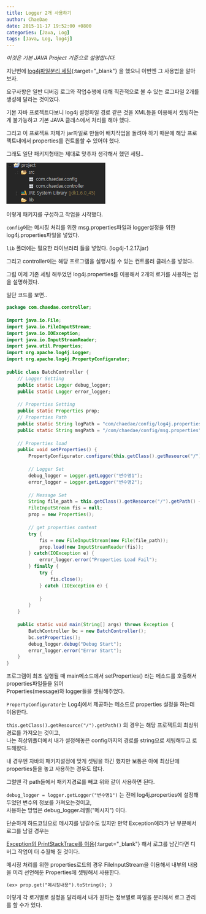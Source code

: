 ```yaml
---
title: Logger 2개 사용하기
author: ChaeDae
date: 2015-11-17 19:52:00 +0800
categories: [Java, Log]
tags: [Java, Log, log4j]
---
```


_이것은 기본 JAVA Project 기준으로 설명합니다._  
  
  
지난번에 [log4j파일분리 세팅](/posts/Log4j-로그파일-분리){:target="_blank"} 을 했으니 이번엔 그 사용법을 알아보자.  
  
  
요구사항은 일반 디버깅 로그와 작업수행에 대해 직관적으로 볼 수 있는 로그파일 2개를 생성해 달라는 것이었다.  
  
  
기본 자바 프로젝트다보니 log4j 설정파일 경로 같은 것을 XML등을 이용해서 셋팅하는게 불가능하고 기본 JAVA 클래스에서 처리를 해야 했다.  
  
  
그리고 이 프로젝트 자체가 jar파일로 만들어 배치작업을 돌려야 하기 때문에 해당 프로젝트내에서 properties를 컨트롤할 수 있어야 했다.  
  
  
그래도 일단 패키지형태는 제대로 맞추자 생각해서 했던 세팅..

![Logger2 Settings](/assets/img/posts/20151117-logger.png)
    
이렇게 패키지를 구성하고 작업을 시작했다.  
  
  
`config`에는 메시징 처리를 위한 msg.properties파일과 logger설정을 위한 log4j.properties파일을 넣었다.  
  
  
`lib` 폴더에는 필요한 라이브러리 들을 넣었다. (log4j-1.2.17.jar)  
  
  
그리고 controller에는 해당 프로그램을 실행시킬 수 있는 컨트롤러 클래스를 넣었다.  
  
  
그럼 이제 기존 세팅 해두었던 log4j.properties를 이용해서 2개의 로거를 사용하는 법을 설명하겠다.  
  
  
일단 코드를 보면..

```java
package com.chaedae.controller;

import java.io.File; 
import java.io.FileInputStream; 
import java.io.IOException; 
import java.io.InputStreamReader; 
import java.util.Properties; 
import org.apache.log4j.Logger; 
import org.apache.log4j.PropertyConfigurator;

public class BatchController { 
    // Logger Setting 
    public static Logger debug_logger; 
    public static Logger error_logger; 

    // Properties Setting 
    public static Properties prop; 
    // Properties Path 
    public static String logPath = "com/chaedae/config/log4j.properties"; 
    public static String msgPath = "/com/chaedae/config/msg.properties"; 

    // Properties load 
    public void setProperties() { 
        PropertyConfigurator.configure(this.getClass().getResource("/").getPath() + logPath); 

        // Logger Set 
        debug_logger = Logger.getLogger("변수명1"); 
        error_logger = Logger.getLogger("변수명2"); 

        // Message Set 
        String file_path = this.getClass().getResource("/").getPath() + msgPath; 
        FileInputStream fis = null; 
        prop = new Properties(); 

        // get properties content 
        try { 
            fis = new FileInputStream(new File(file_path)); 
            prop.load(new InputStreamReader(fis)); 
        } catch(IOException e) { 
            error_logger.error("Properties Load Fail"); 
        } finally { 
            try { 
                fis.close();
            } catch (IOException e) {

            } 
        } 
    } 

    public static void main(String[] args) throws Exception { 
        BatchController bc = new BatchController();
        bc.setProperties(); 
        debug_logger.debug("Debug Start");
        error_logger.error("Error Start"); 
    } 
}
```

프로그램이 최초 실행될 때 main메소드에서 setProperties() 라는 메소드를 호출해서 properties파일들을 읽어  
Properties(message)와 logger들을 셋팅해주었다.  
  
  
`PropertyConfigurator`는 Log4j에서 제공하는 메소드로 properties 설정을 하는데 이용한다.  
  
  
`this.getClass().getResource("/").getPath()` 의 경우는 해당 프로젝트의 최상위 경로를 가져오는 것이고,  
나는 최상위폴더에서 내가 설정해놓은 config까지의 경로를 string으로 세팅해두고 로드해왔다.  
  
  
내 경우엔 자바의 패키지설정에 맞게 셋팅을 하긴 했지만 보통은 아예 최상단에 properties들을 놓고 사용하는 경우도 많다.  
  
  
그럴땐 각 path들에서 패키지경로를 빼고 위와 같이 사용하면 된다.  
  
  
`debug_logger = logger.getLogger("변수명1")` 는 전에 log4j.properties에 설정해두었던 변수의 정보를 가져오는것이고,  
사용하는 방법은 debug\_logger.레벨("메시지") 이다.  
  
  
단순하게 하드코딩으로 메시지를 남길수도 있지만 만약 Exception에러가 난 부분에서 로그를 남길 경우는  
  
  
[Exception의 PrintStackTrace를 이용](/posts/printStackTrace-String값으로-읽기){:target="_blank"} 해서 로그를 남긴다면 디버그 작업이 더 수월해 질 것이다.  
  
  
메시징 처리를 위한 properties로드의 경우 FileInputStream을 이용해서 내부의 내용을 미리 선언해둔 Properties에 셋팅해서 사용한다.

`(ex> prop.get("메시징내용").toString(); )`  
  
  
이렇게 각 로거별로 설정을 달리해서 내가 원하는 정보별로 파일을 분리해서 로그 관리를 할 수가 있다.